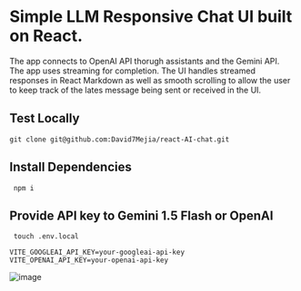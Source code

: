 # Simple LLM Responsive Chat UI built on React.

The app connects to OpenAI API thorugh assistants and the Gemini API. The app uses streaming for completion. The UI handles streamed responses in React Markdown as well as smooth scrolling to allow the user to keep track of the lates message being sent or received in the UI. 

## Test Locally 
```git clone git@github.com:David7Mejia/react-AI-chat.git```

## Install Dependencies 
``` npm i```

## Provide API key to Gemini 1.5 Flash or OpenAI
``` touch .env.local```
```
VITE_GOOGLEAI_API_KEY=your-googleai-api-key
VITE_OPENAI_API_KEY=your-openai-api-key
```
![image](https://github.com/David7Mejia/react-AI-chat/blob/main/public/React-ChatUI.PNG)
